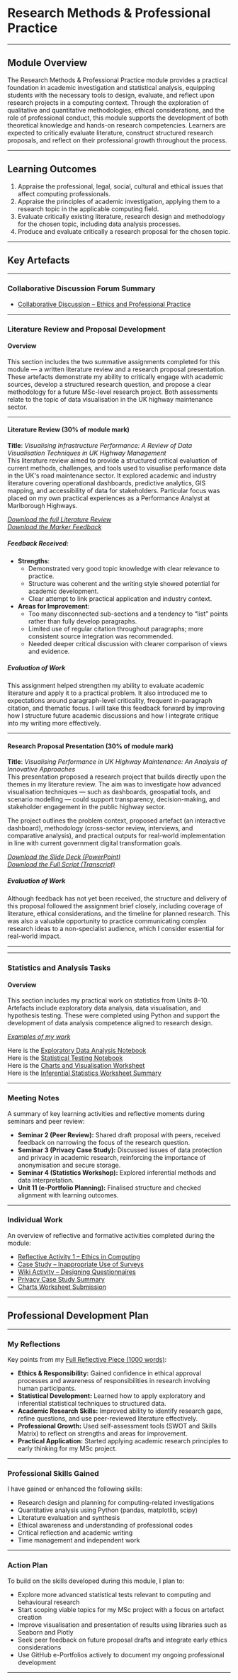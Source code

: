 # Research Methods & Professional Practice

---

## Module Overview

The Research Methods & Professional Practice module provides a practical foundation in academic investigation and statistical analysis, equipping students with the necessary tools to design, evaluate, and reflect upon research projects in a computing context. Through the exploration of qualitative and quantitative methodologies, ethical considerations, and the role of professional conduct, this module supports the development of both theoretical knowledge and hands-on research competencies. Learners are expected to critically evaluate literature, construct structured research proposals, and reflect on their professional growth throughout the process.

---

## Learning Outcomes

1. Appraise the professional, legal, social, cultural and ethical issues that affect computing professionals.  
2. Appraise the principles of academic investigation, applying them to a research topic in the applicable computing field.  
3. Evaluate critically existing literature, research design and methodology for the chosen topic, including data analysis processes.  
4. Produce and evaluate critically a research proposal for the chosen topic.

---

## Key Artefacts

---

### Collaborative Discussion Forum Summary

- [Collaborative Discussion – Ethics and Professional Practice](./Collaborative_Discussions/Discussion_1_Ethics/README.md)
<!-- Collaborative Discussion 2 omitted due to non-submission -->

---

### Literature Review and Proposal Development

#### Overview

This section includes the two summative assignments completed for this module — a written literature review and a research proposal presentation. These artefacts demonstrate my ability to critically engage with academic sources, develop a structured research question, and propose a clear methodology for a future MSc-level research project. Both assessments relate to the topic of data visualisation in the UK highway maintenance sector.

---

#### Literature Review (30% of module mark)

**Title**: *Visualising Infrastructure Performance: A Review of Data Visualisation Techniques in UK Highway Management*  
This literature review aimed to provide a structured critical evaluation of current methods, challenges, and tools used to visualise performance data in the UK's road maintenance sector. It explored academic and industry literature covering operational dashboards, predictive analytics, GIS mapping, and accessibility of data for stakeholders. Particular focus was placed on my own practical experiences as a Performance Analyst at Marlborough Highways.

*[Download the full Literature Review](./Individual_Work/Literature_Review_Outline/Literature_Review.docx)*  
*[Download the Marker Feedback](./Individual_Work/Literature_Review_Outline/Reece_Lance_RRMP_Summative_Feedback_Template_(Literature_Review).pdf)*

##### Feedback Received:
- **Strengths**:
  - Demonstrated very good topic knowledge with clear relevance to practice.
  - Structure was coherent and the writing style showed potential for academic development.
  - Clear attempt to link practical application and industry context.
- **Areas for Improvement**:
  - Too many disconnected sub-sections and a tendency to “list” points rather than fully develop paragraphs.
  - Limited use of regular citation throughout paragraphs; more consistent source integration was recommended.
  - Needed deeper critical discussion with clearer comparison of views and evidence.

##### Evaluation of Work

This assignment helped strengthen my ability to evaluate academic literature and apply it to a practical problem. It also introduced me to expectations around paragraph-level criticality, frequent in-paragraph citation, and thematic focus. I will take this feedback forward by improving how I structure future academic discussions and how I integrate critique into my writing more effectively.

---

#### Research Proposal Presentation (30% of module mark)

**Title**: *Visualising Performance in UK Highway Maintenance: An Analysis of Innovative Approaches*  
This presentation proposed a research project that builds directly upon the themes in my literature review. The aim was to investigate how advanced visualisation techniques — such as dashboards, geospatial tools, and scenario modelling — could support transparency, decision-making, and stakeholder engagement in the public highway sector.

The project outlines the problem context, proposed artefact (an interactive dashboard), methodology (cross-sector review, interviews, and comparative analysis), and practical outputs for real-world implementation in line with current government digital transformation goals.

*[Download the Slide Deck (PowerPoint)](./Individual_Work/Research_Proposal_Evaluation/Research-Proposal-Presentation.pptx)*  
*[Download the Full Script (Transcript)](./Individual_Work/Research_Proposal_Evaluation/Research-Proposal-Script.docx)*

##### Evaluation of Work

Although feedback has not yet been received, the structure and delivery of this proposal followed the assignment brief closely, including coverage of literature, ethical considerations, and the timeline for planned research. This was also a valuable opportunity to practice communicating complex research ideas to a non-specialist audience, which I consider essential for real-world impact.

---



---

### Statistics and Analysis Tasks

#### Overview

This section includes my practical work on statistics from Units 8–10. Artefacts include exploratory data analysis, data visualisation, and hypothesis testing. These were completed using Python and support the development of data analysis competence aligned to research design.

*[Examples of my work](./Statistics_Work/README.md)*

Here is the [Exploratory Data Analysis Notebook](./Statistics_Work/Unit_8_EDA.ipynb)  
Here is the [Statistical Testing Notebook](./Statistics_Work/Unit_9_Tests.ipynb)  
Here is the [Charts and Visualisation Worksheet](./Statistics_Work/Charts_Worksheet/README.md)  
Here is the [Inferential Statistics Worksheet Summary](./Statistics_Work/Statistical_Worksheets_Summary.md)

---

### Meeting Notes

A summary of key learning activities and reflective moments during seminars and peer review:

- **Seminar 2 (Peer Review):** Shared draft proposal with peers, received feedback on narrowing the focus of the research question.
- **Seminar 3 (Privacy Case Study):** Discussed issues of data protection and privacy in academic research, reinforcing the importance of anonymisation and secure storage.
- **Seminar 4 (Statistics Workshop):** Explored inferential methods and data interpretation.
- **Unit 11 (e-Portfolio Planning):** Finalised structure and checked alignment with learning outcomes.

---

### Individual Work

An overview of reflective and formative activities completed during the module:

- [Reflective Activity 1 – Ethics in Computing](./Individual_Work/Reflection_Ethics/README.md)
- [Case Study – Inappropriate Use of Surveys](./Individual_Work/Survey_Reflection/README.md)
- [Wiki Activity – Designing Questionnaires](./Individual_Work/Questionnaire_Wiki/README.md)
- [Privacy Case Study Summary](./Individual_Work/Privacy_Case_Study/README.md)
- [Charts Worksheet Submission](./Statistics_Work/Charts_Worksheet/README.md)

---

## Professional Development Plan

---

### My Reflections

Key points from my [Full Reflective Piece (1000 words)](./Professional_Development/Reflection.md):

- **Ethics & Responsibility:** Gained confidence in ethical approval processes and awareness of responsibilities in research involving human participants.
- **Statistical Development:** Learned how to apply exploratory and inferential statistical techniques to structured data.
- **Academic Research Skills:** Improved ability to identify research gaps, refine questions, and use peer-reviewed literature effectively.
- **Professional Growth:** Used self-assessment tools (SWOT and Skills Matrix) to reflect on strengths and areas for improvement.
- **Practical Application:** Started applying academic research principles to early thinking for my MSc project.

---

### Professional Skills Gained

I have gained or enhanced the following skills:

- Research design and planning for computing-related investigations  
- Quantitative analysis using Python (pandas, matplotlib, scipy)  
- Literature evaluation and synthesis  
- Ethical awareness and understanding of professional codes  
- Critical reflection and academic writing  
- Time management and independent work  

---

### Action Plan

To build on the skills developed during this module, I plan to:

- Explore more advanced statistical tests relevant to computing and behavioural research  
- Start scoping viable topics for my MSc project with a focus on artefact creation  
- Improve visualisation and presentation of results using libraries such as Seaborn and Plotly  
- Seek peer feedback on future proposal drafts and integrate early ethics considerations  
- Use GitHub e-Portfolios actively to document my ongoing professional development  

---
